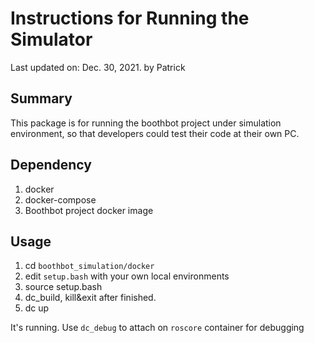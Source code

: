 # Instructions for Running the Simulator

Last updated on: Dec. 30, 2021. by Patrick

## Summary

This package is for running the boothbot project under simulation environment, so
that developers could test their code at their own PC.

## Dependency

1. docker
2. docker-compose
3. Boothbot project docker image

## Usage

1. cd `boothbot_simulation/docker`
2. edit `setup.bash` with your own local environments
3. source setup.bash
4. dc_build, kill&exit after finished.
5. dc up

It's running. Use `dc_debug` to attach on `roscore` container for debugging
